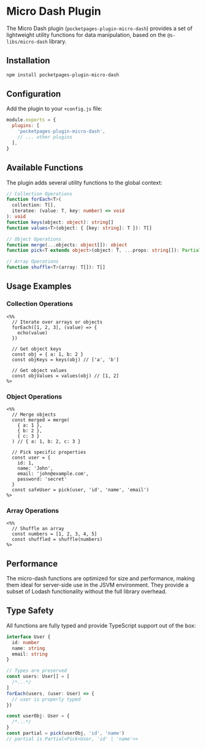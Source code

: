 # Micro Dash Plugin

The Micro Dash plugin (`pocketpages-plugin-micro-dash`) provides a set of lightweight utility functions for data manipulation, based on the `@s-libs/micro-dash` library.

## Installation

```bash
npm install pocketpages-plugin-micro-dash
```

## Configuration

Add the plugin to your `+config.js` file:

```javascript
module.exports = {
  plugins: [
    'pocketpages-plugin-micro-dash',
    // ... other plugins
  ],
}
```

## Available Functions

The plugin adds several utility functions to the global context:

```typescript
// Collection Operations
function forEach<T>(
  collection: T[],
  iteratee: (value: T, key: number) => void
): void
function keys(object: object): string[]
function values<T>(object: { [key: string]: T }): T[]

// Object Operations
function merge(...objects: object[]): object
function pick<T extends object>(object: T, ...props: string[]): Partial<T>

// Array Operations
function shuffle<T>(array: T[]): T[]
```

## Usage Examples

### Collection Operations

```ejs
<%%
  // Iterate over arrays or objects
  forEach([1, 2, 3], (value) => {
    echo(value)
  })

  // Get object keys
  const obj = { a: 1, b: 2 }
  const objKeys = keys(obj) // ['a', 'b']

  // Get object values
  const objValues = values(obj) // [1, 2]
%>
```

### Object Operations

```ejs
<%%
  // Merge objects
  const merged = merge(
    { a: 1 },
    { b: 2 },
    { c: 3 }
  ) // { a: 1, b: 2, c: 3 }

  // Pick specific properties
  const user = {
    id: 1,
    name: 'John',
    email: 'john@example.com',
    password: 'secret'
  }
  const safeUser = pick(user, 'id', 'name', 'email')
%>
```

### Array Operations

```ejs
<%%
  // Shuffle an array
  const numbers = [1, 2, 3, 4, 5]
  const shuffled = shuffle(numbers)
%>
```

## Performance

The micro-dash functions are optimized for size and performance, making them ideal for server-side use in the JSVM environment. They provide a subset of Lodash functionality without the full library overhead.

## Type Safety

All functions are fully typed and provide TypeScript support out of the box:

```typescript
interface User {
  id: number
  name: string
  email: string
}

// Types are preserved
const users: User[] = [
  /*...*/
]
forEach(users, (user: User) => {
  // user is properly typed
})

const userObj: User = {
  /*...*/
}
const partial = pick(userObj, 'id', 'name')
// partial is Partial<Pick<User, 'id' | 'name'>>
```
